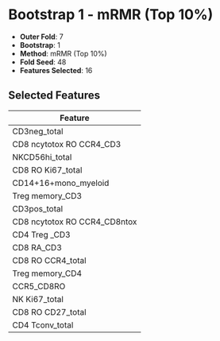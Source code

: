 # Bootstrap 1 - mRMR (Top 10%)

- **Outer Fold**: 7
- **Bootstrap**: 1
- **Method**: mRMR (Top 10%)
- **Fold Seed**: 48
- **Features Selected**: 16

## Selected Features

| Feature |
|---------|
| CD3neg_total |
| CD8 ncytotox RO CCR4_CD3 |
| NKCD56hi_total |
| CD8 RO Ki67_total |
| CD14+16+mono_myeloid |
| Treg memory_CD3 |
| CD3pos_total |
| CD8 ncytotox RO CCR4_CD8ntox |
| CD4 Treg _CD3 |
| CD8 RA_CD3 |
| CD8 RO CCR4_total |
| Treg memory_CD4 |
| CCR5_CD8RO |
| NK Ki67_total |
| CD8 RO CD27_total |
| CD4 Tconv_total |
